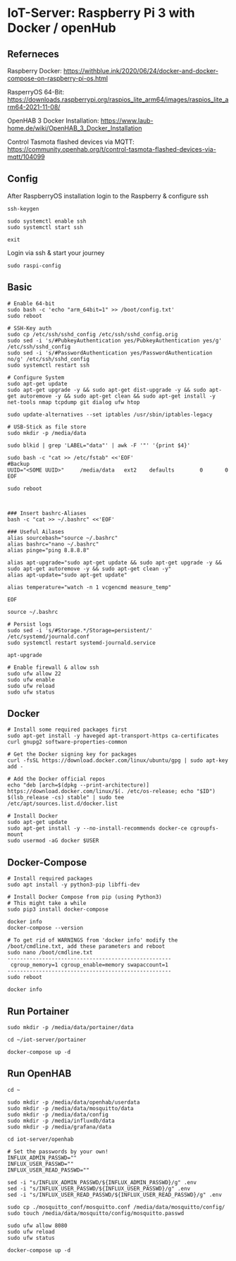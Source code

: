 # IoT-Server: Raspberry Pi 3 with Docker / openHub

## Referneces

Raspberry Docker: https://withblue.ink/2020/06/24/docker-and-docker-compose-on-raspberry-pi-os.html

RasperryOS 64-Bit: https://downloads.raspberrypi.org/raspios_lite_arm64/images/raspios_lite_arm64-2021-11-08/

OpenHAB 3 Docker Installation: https://www.laub-home.de/wiki/OpenHAB_3_Docker_Installation

Control Tasmota flashed devices via MQTT: https://community.openhab.org/t/control-tasmota-flashed-devices-via-mqtt/104099

## Config

After RaspberryOS installation login to the Raspberry & configure ssh
```
ssh-keygen

sudo systemctl enable ssh
sudo systemctl start ssh

exit
```

Login via ssh & start your journey
```
sudo raspi-config
```

## Basic

```
# Enable 64-bit
sudo bash -c 'echo "arm_64bit=1" >> /boot/config.txt'
sudo reboot

# SSH-Key auth
sudo cp /etc/ssh/sshd_config /etc/ssh/sshd_config.orig
sudo sed -i 's/#PubkeyAuthentication yes/PubkeyAuthentication yes/g' /etc/ssh/sshd_config
sudo sed -i 's/#PasswordAuthentication yes/PasswordAuthentication no/g' /etc/ssh/sshd_config
sudo systemctl restart ssh

# Configure System
sudo apt-get update
sudo apt-get upgrade -y && sudo apt-get dist-upgrade -y && sudo apt-get autoremove -y && sudo apt-get clean && sudo apt-get install -y net-tools nmap tcpdump git dialog ufw htop

sudo update-alternatives --set iptables /usr/sbin/iptables-legacy

# USB-Stick as file store
sudo mkdir -p /media/data

sudo blkid | grep 'LABEL="data"' | awk -F '"' '{print $4}'

sudo bash -c "cat >> /etc/fstab" <<'EOF'
#Backup
UUID="<SOME UUID>"     /media/data   ext2    defaults        0       0
EOF

sudo reboot



### Insert bashrc-Aliases
bash -c "cat >> ~/.bashrc" <<'EOF'

### Useful Ailases
alias sourcebash="source ~/.bashrc"
alias bashrc="nano ~/.bashrc"
alias pinge="ping 8.8.8.8"

alias apt-upgrade="sudo apt-get update && sudo apt-get upgrade -y && sudo apt-get autoremove -y && sudo apt-get clean -y"
alias apt-update="sudo apt-get update"

alias temperature="watch -n 1 vcgencmd measure_temp"

EOF

source ~/.bashrc

# Persist logs
sudo sed -i 's/#Storage.*/Storage=persistent/' /etc/systemd/journald.conf
sudo systemctl restart systemd-journald.service

apt-upgrade

# Enable firewall & allow ssh
sudo ufw allow 22
sudo ufw enable
sudo ufw reload
sudo ufw status
```

## Docker

```
# Install some required packages first
sudo apt-get install -y haveged apt-transport-https ca-certificates curl gnupg2 software-properties-common

# Get the Docker signing key for packages
curl -fsSL https://download.docker.com/linux/ubuntu/gpg | sudo apt-key add -

# Add the Docker official repos
echo "deb [arch=$(dpkg --print-architecture)] https://download.docker.com/linux/$(. /etc/os-release; echo "$ID") $(lsb_release -cs) stable" | sudo tee /etc/apt/sources.list.d/docker.list

# Install Docker
sudo apt-get update
sudo apt-get install -y --no-install-recommends docker-ce cgroupfs-mount
sudo usermod -aG docker $USER
```

## Docker-Compose

```
# Install required packages
sudo apt install -y python3-pip libffi-dev

# Install Docker Compose from pip (using Python3)
# This might take a while
sudo pip3 install docker-compose

docker info
docker-compose --version

# To get rid of WARNINGS from 'docker info' modify the /boot/cmdline.txt, add these parameters and reboot
sudo nano /boot/cmdline.txt
----------------------------------------------------
 cgroup_memory=1 cgroup_enable=memory swapaccount=1
----------------------------------------------------
sudo reboot

docker info
```

## Run Portainer

```
sudo mkdir -p /media/data/portainer/data

cd ~/iot-server/portainer

docker-compose up -d
```

## Run OpenHAB

```
cd ~

sudo mkdir -p /media/data/openhab/userdata
sudo mkdir -p /media/data/mosquitto/data
sudo mkdir -p /media/data/config
sudo mkdir -p /media/influxdb/data
sudo mkdir -p /media/grafana/data

cd iot-server/openhab

# Set the passwords by your own!
INFLUX_ADMIN_PASSWD=""
INFLUX_USER_PASSWD=""
INFLUX_USER_READ_PASSWD=""

sed -i "s/INFLUX_ADMIN_PASSWD/${INFLUX_ADMIN_PASSWD}/g" .env
sed -i "s/INFLUX_USER_PASSWD/${INFLUX_USER_PASSWD}/g" .env
sed -i "s/INFLUX_USER_READ_PASSWD/${INFLUX_USER_READ_PASSWD}/g" .env

sudo cp ./mosquitto_conf/mosquitto.conf /media/data/mosquitto/config/
sudo touch /media/data/mosquitto/config/mosquitto.passwd

sudo ufw allow 8080
sudo ufw reload
sudo ufw status

docker-compose up -d
```
